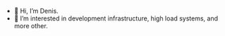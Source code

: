 - 👋 Hi, I’m Denis.
- 👀 I’m interested in development infrastructure, high load systems, and more other.
